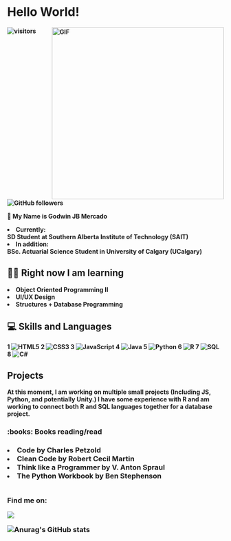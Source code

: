 <h1> <b> Hello World! </h1> 

<img align="right" alt ="GIF" src ="https://user-images.githubusercontent.com/115321545/217168401-ecc27e47-1862-4dfe-92df-564996b90d00.gif" width="400"> 
 
 ![visitors](https://visitor-badge.laobi.icu/badge?page_id=Goqwin.visitor-badge) ![GitHub followers](https://img.shields.io/github/followers/Goqwin.svg?style=social&label=Follow&maxAge=2592000)

👋 My Name is Godwin JB Mercado 

<li> Currently: </li> SD Student at Southern Alberta Institute of Technology (SAIT)
<li> In addition: </li> BSc. Actuarial Science Student in University of Calgary (UCalgary)


<h2> 👨‍🎓 Right now I am learning  </h2>
 <li> Object Oriented Programming II </li>
 <li> UI/UX Design </li>
 <li> Structures + Database Programming </li>

<h2> 💻 Skills and Languages </h2>

1 ![HTML5](https://img.shields.io/badge/html5-%23E34F26.svg?style=for-the-badge&logo=html5&logoColor=white) 2 ![CSS3](https://img.shields.io/badge/css3-%231572B6.svg?style=for-the-badge&logo=css3&logoColor=white) 3 ![JavaScript](https://img.shields.io/badge/javascript-%23323330.svg?style=for-the-badge&logo=javascript&logoColor=%23F7DF1E) 4 ![Java](https://img.shields.io/badge/java-%23ED8B00.svg?style=for-the-badge&logo=java&logoColor=white) 5 ![Python](https://img.shields.io/badge/python-3670A0?style=for-the-badge&logo=python&logoColor=ffdd54) 6 ![R](https://img.shields.io/badge/r-%23276DC3.svg?style=for-the-badge&logo=r&logoColor=white) 7 ![SQL](https://img.shields.io/badge/Oracle-F80000?style=for-the-badge&logo=Oracle&logoColor=white) 8 ![C#](https://img.shields.io/badge/c%23-%23239120.svg?style=for-the-badge&logo=c-sharp&logoColor=white)

<h2> Projects </h2>
<p> At this moment, I am working on multiple small projects (Including JS, Python, and potentially Unity.) I have some experience with R and am working to connect both R and SQL languages together for a database project. <p>
 
 <h3> :books: Books reading/read <h3>
  <li> Code by Charles Petzold </li>
  <li> Clean Code by Robert Cecil Martin </li>
  <li> Think like a Programmer by V. Anton Spraul </li>
  <li> The Python Workbook by Ben Stephenson </li>
  <br> 
 <p> Find me on: <p>
  
 ![](https://dcbadge.vercel.app/api/shield/297559010113093644)

  
  ![Anurag's GitHub stats](https://github-readme-stats.vercel.app/api?username=Goqwin&theme=cobalt&show_icons=true)
 
 
